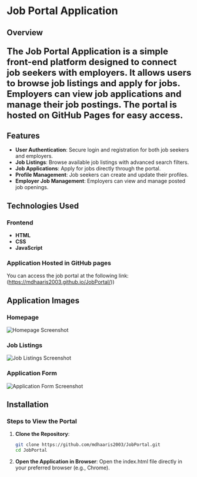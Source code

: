 # **Job Portal Application**

## **Overview**

<p style="font-size:24px; font-weight:bold;">The Job Portal Application is a simple front-end platform designed to connect job seekers with employers. It allows users to browse job listings and apply for jobs. Employers can view job applications and manage their job postings. The portal is hosted on GitHub Pages for easy access.</p>

## **Features**

- **User Authentication**: Secure login and registration for both job seekers and employers.
- **Job Listings**: Browse available job listings with advanced search filters.
- **Job Applications**: Apply for jobs directly through the portal.
- **Profile Management**: Job seekers can create and update their profiles.
- **Employer Job Management**: Employers can view and manage posted job openings.

## **Technologies Used**

### **Frontend**

- **HTML**
- **CSS**
- **JavaScript**

### **Application Hosted in GitHub pages**
You can access the job portal at the following link:
(https://mdhaaris2003.github.io/JobPortal/))


## **Application Images**

### **Homepage**
![Homepage Screenshot](images/homepage.png "Homepage of the Job Portal")

### **Job Listings**
![Job Listings Screenshot](images/job-listings.png "Job Listings Page")

### **Application Form**
![Application Form Screenshot](images/application-form.png "Job Application Form")


## **Installation**

### **Steps to View the Portal**

1. **Clone the Repository**:
   ```bash
   git clone https://github.com/mdhaaris2003/JobPortal.git
   cd JobPortal

2. **Open the Application in Browser**:
Open the index.html file directly in your preferred browser (e.g., Chrome).
